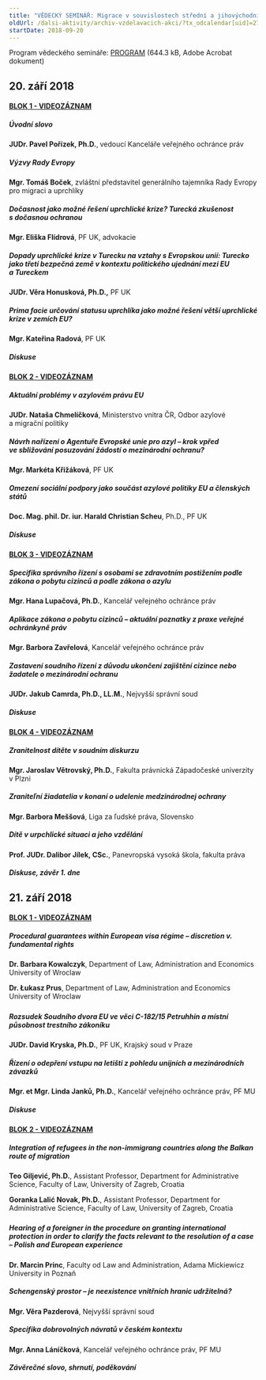 ```yaml
---
title: "VĚDECKÝ SEMINÁŘ: Migrace v souvislostech střední a jihovýchodní Evropy"
oldUrl: /dalsi-aktivity/archiv-vzdelavacich-akci/?tx_odcalendar[uid]=277&cHash=f5cc18172387ae27002e87030fa9ab15
startDate: 2018-09-20
---
```


Program vědeckého semináře: <a href="https://www.ochrance.cz/uploads-import/projekt_ESF/00_2018_VA/KONFERENCE/09_20_a_21_Migrace_v_souvislostech/09_20-21_Migrace_v_souvislostech_stredni_a_jihovychodni_Evropy.pdf" target="_blank">PROGRAM</a> (644.3 kB, Adobe Acrobat dokument)<p></p><h2 class="align-center"><strong>20. září 2018</strong></h2><h4><a href="http://ochrance.livebox.cz/VoD/20181015-103037-blok1-qfkkqd.html">BLOK 1 - VIDEOZÁZNAM</a></h4><p></p><h5>Úvodní slovo</h5><p><strong>JUDr. Pavel Pořízek, Ph.D.</strong>,<strong> </strong>vedoucí Kanceláře veřejného ochránce práv</p><h5>Výzvy Rady Evropy</h5><p><strong>Mgr. Tomáš Boček</strong>, zvláštní představitel generálního tajemníka Rady Evropy pro migraci a uprchlíky</p>

<p></p><h5>Dočasnost jako možné řešení uprchlické krize? Turecká zkušenost s dočasnou ochranou</h5><p><strong>Mgr. Eliška Flídrová</strong>, PF UK, advokacie</p>
<p></p><h5>Dopady uprchlické krize v Turecku na vztahy s Evropskou unií: Turecko jako třetí bezpečná země v kontextu politického ujednání mezi EU a Tureckem </h5><p><strong>JUDr. Věra Honusková, Ph.D.,</strong> PF UK</p>
<p></p><h5><em>Prima facie</em> určování statusu uprchlíka jako možné řešení větší uprchlické krize v zemích EU?</h5><p><strong>Mgr. Kateřina Radová</strong>, PF UK</p>
<p></p><h5>Diskuse</h5><p></p>
<p></p><h4><a href="http://ochrance.livebox.cz/VoD/20181015-103426-blok2-fakugi.html">BLOK 2 - VIDEOZÁZNAM</a></h4><p></p><h5>Aktuální problémy v azylovém právu EU</h5><p><strong>JUDr. Nataša Chmelíčková</strong>, Ministerstvo vnitra ČR, Odbor azylové a migrační politiky</p>
<p></p><h5>Návrh nařízení o Agentuře Evropské unie pro azyl – krok vpřed ve sbližování posuzování žádostí o mezinárodní ochranu?</h5><p><strong>Mgr. Markéta Křižáková</strong>, PF UK</p>
<p></p><h5>Omezení sociální podpory jako součást azylové politiky EU a členských států</h5><p><strong>Doc. Mag. phil. Dr. iur. Harald Christian Scheu</strong>, Ph.D., PF UK</p>
<p></p><h5>Diskuse</h5><p></p>
<p></p><h4><a href="http://ochrance.livebox.cz/VoD/20181015-104655-blok3-buxujr.html">BLOK 3 - VIDEOZÁZNAM</a></h4><p></p><h5>Specifika správního řízení s osobami se zdravotním postižením podle zákona o pobytu cizinců a podle zákona o azylu</h5><p><strong>Mgr. Hana Lupačová, Ph.D.</strong>, Kancelář veřejného ochránce práv</p>
<p></p><h5>Aplikace zákona o pobytu cizinců – aktuální poznatky z praxe veřejné ochránkyně práv</h5><p><strong>Mgr. Barbora Zavřelová</strong>, Kancelář veřejného ochránce práv</p>
<p></p><h5>Zastavení soudního řízení z důvodu ukončení zajištění cizince nebo žadatele o mezinárodní ochranu</h5><p><strong>JUDr. Jakub Camrda, Ph.D., LL.M.</strong>, Nejvyšší správní soud</p>
<p></p><h5>Diskuse</h5><p></p>
<p></p><h4><a href="http://ochrance.livebox.cz/VoD/20181015-105122-blok4-iifutm.html">BLOK 4 - VIDEOZÁZNAM</a></h4><p></p><h5>Zranitelnost dítěte v soudním diskurzu</h5><p><strong>Mgr. Jaroslav Větrovský, Ph.D.</strong>, Fakulta právnická Západočeské univerzity v Plzni</p>
<p></p><h5>Zraniteľní žiadatelia v konaní o udelenie medzinárodnej ochrany</h5><p><strong>Mgr. Barbora Meššová</strong>, Liga za ľudské práva, Slovensko</p>
<p></p><h5>Dítě v urpchlické situaci a jeho vzdělání</h5><p><strong>Prof. JUDr. Dalibor Jílek, CSc.</strong>, Panevropská vysoká škola, fakulta práva</p>
<p></p><h5>Diskuse, závěr 1. dne</h5><p></p>
<p></p>
<p></p><h2 class="align-center"><strong>21. září 2018</strong></h2><p></p><h4><a href="http://ochrance.livebox.cz/VoD/20181015-105819-blok1-wzwchz.html">BLOK 1 - VIDEOZÁZNAM</a></h4><p></p><h5>Procedural guarantees within European visa régime – discretion v. fundamental rights</h5><p><strong>Dr. Barbara Kowalczyk</strong>, Department of Law, Administration and Economics University of Wroclaw</p>
<p><strong>Dr. Łukasz Prus</strong>, Department of Law, Administration and Economics University of Wroclaw</p><h5></h5><h5>Rozsudek Soudního dvora EU ve věci C-182/15 <em>Petruhhin</em> a místní působnost trestního zákoníku</h5><p><strong>JU</strong><strong>Dr. David Kryska, Ph.D.</strong>, PF UK, Krajský soud v Praze</p>
<p></p><h5>Řízení o odepření vstupu na letišti z pohledu unijních a mezinárodních závazků</h5><p><strong>Mgr. et Mgr. Linda Janků, Ph.D.</strong>, Kancelář veřejného ochránce práv, PF MU</p>
<p></p><h5>Diskuse</h5><p></p>
<p></p><h4><a href="http://ochrance.livebox.cz/VoD/20181015-110207-blok2-xbuyph.html">BLOK 2 - VIDEOZÁZNAM</a></h4><p></p><h5>Integration of refugees in the non-immigrang countries along the Balkan route of migration</h5><p><strong>Teo Giljević, Ph.D.</strong>, Assistant Professor, Department for Administrative Science, Faculty of Law, University of Zagreb, Croatia</p>
<p><strong>Goranka Lalić Novak, Ph.D.</strong>, Assistant Professor, Department for Administrative Science, Faculty of Law, University of Zagreb, Croatia</p><h5></h5><h5>Hearing of a foreigner in the procedure on granting international protection in order to clarify the facts relevant to the resolution of a case – Polish and European experience</h5><p><strong>Dr. Marcin Princ</strong>, Faculty od Law and Administration, Adama Mickiewicz University in Poznaň</p>
<p></p><h5>Schengenský prostor – je neexistence vnitřních hranic udržitelná?</h5><p><strong>Mgr. Věra Pazderová</strong>, Nejvyšší správní soud</p>
<p></p><h5>Specifika dobrovolných návratů v českém kontextu</h5><p><strong>Mgr. Anna Láníčková</strong>, Kancelář veřejného ochránce práv, PF MU</p>
<p></p><h5>Závěrečné slovo, shrnutí, poděkování</h5>
